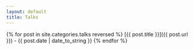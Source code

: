 ```yaml
---
layout: default
title: Talks
---
```

{% for post in site.categories.talks reversed %}
[{{ post.title }}]({{ post.url }}) - {{ post.date | date_to_string }}
{% endfor %}